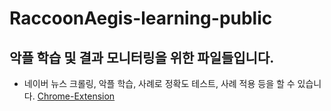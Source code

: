 # RaccoonAegis-learning-public
## 악플 학습 및 결과 모니터링을 위한 파일들입니다.
- 네이버 뉴스 크롤링, 악플 학습, 사례로 정확도 테스트, 사례 적용 등을 할 수 있습니다.
[Chrome-Extension](https://github.com/lostin185/RaccoonAegis-client-public/blob/master/README.md)
